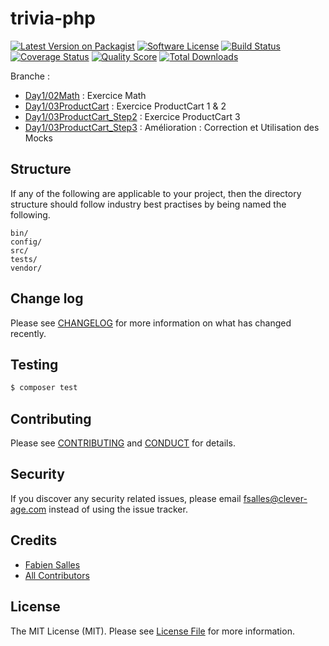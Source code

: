 # trivia-php

[![Latest Version on Packagist][ico-version]][link-packagist]
[![Software License][ico-license]](LICENSE.md)
[![Build Status][ico-travis]][link-travis]
[![Coverage Status][ico-scrutinizer]][link-scrutinizer]
[![Quality Score][ico-code-quality]][link-code-quality]
[![Total Downloads][ico-downloads]][link-downloads]

Branche :

* [Day1/02Math](https://github.com/FabienSalles/training-phpunit/tree/Day1/02Math) : Exercice Math
* [Day1/03ProductCart](https://github.com/FabienSalles/training-phpunit/tree/Day1/03ProductCart) : Exercice ProductCart 1 & 2
* [Day1/03ProductCart_Step2](https://github.com/FabienSalles/training-phpunit/tree/Day1/03ProductCart_Step2) : Exercice ProductCart 3
* [Day1/03ProductCart_Step3](https://github.com/FabienSalles/training-phpunit/tree/Day1/03ProductCart_Step3) : Amélioration : Correction et Utilisation des Mocks

## Structure

If any of the following are applicable to your project, then the directory structure should follow industry best practises by being named the following.

```
bin/        
config/
src/
tests/
vendor/
```




## Change log

Please see [CHANGELOG](CHANGELOG.md) for more information on what has changed recently.

## Testing

``` bash
$ composer test
```

## Contributing

Please see [CONTRIBUTING](CONTRIBUTING.md) and [CONDUCT](CONDUCT.md) for details.

## Security

If you discover any security related issues, please email fsalles@clever-age.com instead of using the issue tracker.

## Credits

- [Fabien Salles][link-author]
- [All Contributors][link-contributors]

## License

The MIT License (MIT). Please see [License File](LICENSE.md) for more information.

[ico-version]: https://img.shields.io/packagist/v/FabienSalles/training-phpunit.svg?style=flat-square
[ico-license]: https://img.shields.io/badge/license-MIT-brightgreen.svg?style=flat-square
[ico-travis]: https://img.shields.io/travis/FabienSalles/training-phpunit/master.svg?style=flat-square
[ico-scrutinizer]: https://img.shields.io/scrutinizer/coverage/g/FabienSalles/training-phpunit.svg?style=flat-square
[ico-code-quality]: https://img.shields.io/scrutinizer/g/FabienSalles/training-phpunit.svg?style=flat-square
[ico-downloads]: https://img.shields.io/packagist/dt/FabienSalles/training-phpunit.svg?style=flat-square

[link-packagist]: https://packagist.org/packages/FabienSalles/training-phpunit
[link-travis]: https://travis-ci.org/FabienSalles/training-phpunit
[link-scrutinizer]: https://scrutinizer-ci.com/g/FabienSalles/training-phpunit/code-structure
[link-code-quality]: https://scrutinizer-ci.com/g/FabienSalles/training-phpunit
[link-downloads]: https://packagist.org/packages/FabienSalles/training-phpunit
[link-author]: https://github.com/FabienSalles
[link-contributors]: ../../contributors
